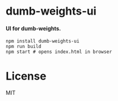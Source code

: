 # dumb-weights-ui
#### UI for dumb-weights.

```
npm install dumb-weights-ui
npm run build
npm start # opens index.html in browser
```

# License

MIT
